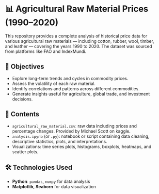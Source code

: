 # 📊 Agricultural Raw Material Prices (1990–2020)

This repository provides a complete analysis of historical price data for various agricultural raw materials — including cotton, rubber, wool, timber, and leather — covering the years 1990 to 2020. The dataset was sourced from platforms like FAO and IndexMundi.

## 🎯 Objectives
- Explore long-term trends and cycles in commodity prices.
- Assess the volatility of each raw material.
- Identify correlations and patterns across different commodities.
- Generate insights useful for agriculture, global trade, and investment decisions.

## 📂 Contents
- `agricultural_raw_material.csv`: raw data including prices and percentage changes. Provided by Michael Scott on kaggle.
- `analysis.ipynb` (or `.py`): notebook or script containing data cleaning, descriptive statistics, plots, and interpretations.
- Visualizations: time series plots, histograms, boxplots, heatmaps, and scatter plots.

## 🛠 Technologies Used
- **Python**: `pandas`, `numpy` for data analysis
- **Matplotlib**, **Seaborn** for data visualization
